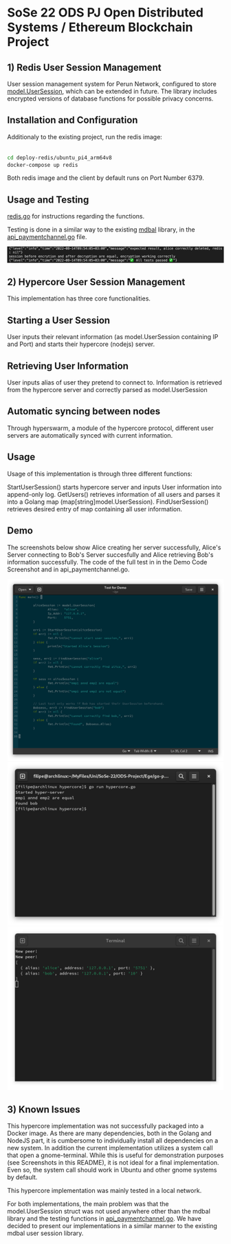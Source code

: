 # SoSe 22 ODS PJ Open Distributed Systems / Ethereum Blockchain Project
 

## **1) Redis User Session Management**

User session management system for Perun Network, configured to store [model.UserSession](/model/model_user_session.go), which can be extended in future. The library includes encrypted versions of database functions for possible privacy concerns.


## Installation and Configuration

Additionaly to the existing project, run the redis image:


```bash

cd deploy-redis/ubuntu_pi4_arm64v8  
docker-compose up redis

```

Both redis image and the client by default runs on Port Number 6379.

## Usage and Testing

[redis.go](/redis/redis.go) for instructions regarding the functions.

Testing is done in a similar way to the existing [mdbal](/mdbal) library, in the 
[api_paymentchannel.go](/go/api_paymentchannel.go) file.

![Redis Test Results](/screenshots/Redis1.png "Optional Title")




## **2) Hypercore User Session Management**
   

This implementation has three core functionalities.
## Starting a User Session
User inputs their relevant information (as model.UserSession containing IP and Port) and starts their hypercore (nodejs) server.

## Retrieving User Information
User inputs alias of user they pretend to connect to. Information is retrieved from the hypercore server and correctly parsed as model.UserSession

## Automatic syncing between nodes
Through hyperswarm, a module of the hypercore protocol, different user servers are automatically synced with current information.

## Usage
Usage of this implementation is through three different functions:

StartUserSession() starts hypercore server and inputs User information into append-only log.
GetUsers() retrieves information of all users and parses it into a Golang map (map[string]model.UserSession).
FindUserSession() retrieves desired entry of map containing all user information.


## Demo
The screenshots below show Alice creating her server successfully, Alice's Server connecting to Bob's Server succesfully and Alice retrieving Bob's information successfully. The code of the full test in in the Demo Code Screenshot and in api_paymentchannel.go.

![Demo Code](/screenshots/hypercode.png)
![Terminal Output](/screenshots/hypertest.png "Optional Title")
![Hypercore Server Output](/screenshots/hyperserver.png "Optional Title")




## **3) Known Issues**

This hypercore implementation was not successfully packaged into a Docker image. As there are many dependencies, both in the Golang and NodeJS part, it is cumbersome to individually install all dependencies on a new system. In addition the current implementation utilizes a system call that open a gnome-terminal. While this is useful for demonstration purposes (see Screenshots in this README), it is not ideal for a final implementation. Even so, the system call should work in Ubuntu and other gnome systems by default.

This hypercore implementation was mainly tested in a local network.

For both implementations, the main problem was that the model.UserSession struct was not used anywhere other than the mdbal library and the testing functions in [api_paymentchannel.go](/go/api_paymentchannel.go). We have decided to present our implementations in a similar manner to the existing mdbal user session library.


